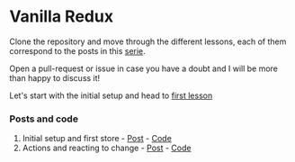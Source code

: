 # Vanilla Redux 

Clone the repository and move through the different lessons, each of them correspond to the posts in this [serie](link). 

Open a pull-request or issue in case you have a doubt and I will be more than happy to discuss it!

Let's start with the initial setup and head to [first lesson](https://github.com/OBellon/vanilla-redux/tree/master/1%20-%20Initial%20setup%20and%20first%20store)

### Posts and code

1. Initial setup and first store - [Post](link) - [Code](https://github.com/OBellon/vanilla-redux/tree/master/1%20-%20Initial%20setup%20and%20first%20store)
2. Actions and reacting to change - [Post](link)  - [Code](https://github.com/OBellon/vanilla-redux/tree/master/2%20-%20Actions%20and%20reacting%20to%20changes)